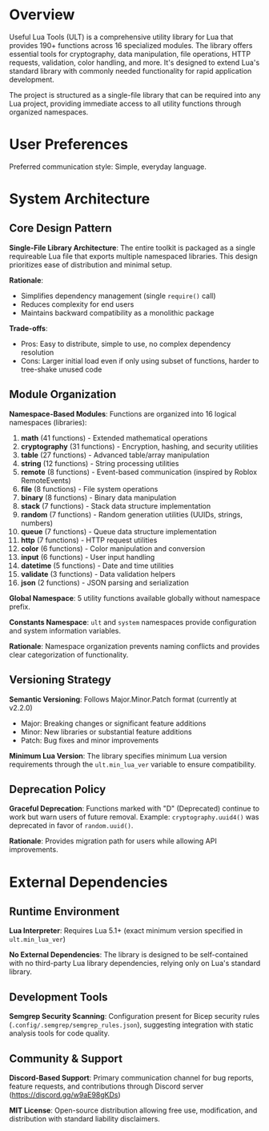# Overview

Useful Lua Tools (ULT) is a comprehensive utility library for Lua that provides 190+ functions across 16 specialized modules. The library offers essential tools for cryptography, data manipulation, file operations, HTTP requests, validation, color handling, and more. It's designed to extend Lua's standard library with commonly needed functionality for rapid application development.

The project is structured as a single-file library that can be required into any Lua project, providing immediate access to all utility functions through organized namespaces.

# User Preferences

Preferred communication style: Simple, everyday language.

# System Architecture

## Core Design Pattern

**Single-File Library Architecture**: The entire toolkit is packaged as a single requireable Lua file that exports multiple namespaced libraries. This design prioritizes ease of distribution and minimal setup.

**Rationale**: 
- Simplifies dependency management (single `require()` call)
- Reduces complexity for end users
- Maintains backward compatibility as a monolithic package

**Trade-offs**:
- Pros: Easy to distribute, simple to use, no complex dependency resolution
- Cons: Larger initial load even if only using subset of functions, harder to tree-shake unused code

## Module Organization

**Namespace-Based Modules**: Functions are organized into 16 logical namespaces (libraries):

1. **math** (41 functions) - Extended mathematical operations
2. **cryptography** (31 functions) - Encryption, hashing, and security utilities
3. **table** (27 functions) - Advanced table/array manipulation
4. **string** (12 functions) - String processing utilities
5. **remote** (8 functions) - Event-based communication (inspired by Roblox RemoteEvents)
6. **file** (8 functions) - File system operations
7. **binary** (8 functions) - Binary data manipulation
8. **stack** (7 functions) - Stack data structure implementation
9. **random** (7 functions) - Random generation utilities (UUIDs, strings, numbers)
10. **queue** (7 functions) - Queue data structure implementation
11. **http** (7 functions) - HTTP request utilities
12. **color** (6 functions) - Color manipulation and conversion
13. **input** (6 functions) - User input handling
14. **datetime** (5 functions) - Date and time utilities
15. **validate** (3 functions) - Data validation helpers
16. **json** (2 functions) - JSON parsing and serialization

**Global Namespace**: 5 utility functions available globally without namespace prefix.

**Constants Namespace**: `ult` and `system` namespaces provide configuration and system information variables.

**Rationale**: Namespace organization prevents naming conflicts and provides clear categorization of functionality.

## Versioning Strategy

**Semantic Versioning**: Follows Major.Minor.Patch format (currently at v2.2.0)

- Major: Breaking changes or significant feature additions
- Minor: New libraries or substantial feature additions
- Patch: Bug fixes and minor improvements

**Minimum Lua Version**: The library specifies minimum Lua version requirements through the `ult.min_lua_ver` variable to ensure compatibility.

## Deprecation Policy

**Graceful Deprecation**: Functions marked with "D" (Deprecated) continue to work but warn users of future removal. Example: `cryptography.uuid4()` was deprecated in favor of `random.uuid()`.

**Rationale**: Provides migration path for users while allowing API improvements.

# External Dependencies

## Runtime Environment

**Lua Interpreter**: Requires Lua 5.1+ (exact minimum version specified in `ult.min_lua_ver`)

**No External Dependencies**: The library is designed to be self-contained with no third-party Lua library dependencies, relying only on Lua's standard library.

## Development Tools

**Semgrep Security Scanning**: Configuration present for Bicep security rules (`.config/.semgrep/semgrep_rules.json`), suggesting integration with static analysis tools for code quality.

## Community & Support

**Discord-Based Support**: Primary communication channel for bug reports, feature requests, and contributions through Discord server (https://discord.gg/w9aE98gKDs)

**MIT License**: Open-source distribution allowing free use, modification, and distribution with standard liability disclaimers.